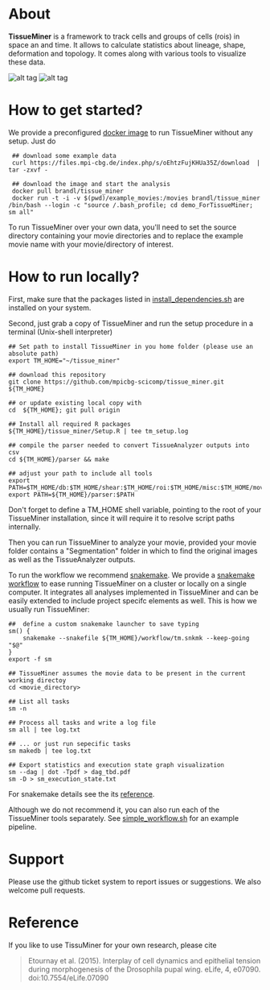 
About
=================

**TissueMiner** is a framework to track cells and groups of cells (rois) in space an and time. It allows to calculate statistics about lineage, shape, deformation and topology. It comes along with various tools to visualize these data. 


![alt tag](https://raw.githubusercontent.com/mpicbg-scicomp/tissue_miner/master/docs/readme_screenshots/stripes_0.jpg)
![alt tag](https://raw.githubusercontent.com/mpicbg-scicomp/tissue_miner/master/docs/readme_screenshots/veins_0.jpg)


How to get started?
================

We provide a preconfigured [docker image](https://registry.hub.docker.com/u/brandl/tissue_miner/) to run TissueMiner without any setup. Just do

     ## download some example data
     curl https://files.mpi-cbg.de/index.php/s/oEhtzFujKHUa35Z/download  | tar -zxvf -
     
     ## download the image and start the analysis
     docker pull brandl/tissue_miner
     docker run -t -i -v $(pwd)/example_movies:/movies brandl/tissue_miner /bin/bash --login -c "source /.bash_profile; cd demo_ForTissueMiner; sm all"
     
To run TissueMiner over your own data, you'll need to set the source directory containing your movie directories and to replace the example movie name with your movie/directory of interest.


How to run locally?
================

First, make sure that the packages listed in [install_dependencies.sh](misc/install_dependencies.sh) are installed on your system.

Second, just grab a copy of TissueMiner and run the setup procedure in a terminal (Unix-shell interpreter)

    ## Set path to install TissueMiner in you home folder (please use an absolute path)
    export TM_HOME="~/tissue_miner"

    ## download this repository
    git clone https://github.com/mpicbg-scicomp/tissue_miner.git ${TM_HOME}
        
    ## or update existing local copy with
    cd  ${TM_HOME}; git pull origin
    
    ## Install all required R packages
    ${TM_HOME}/tissue_miner/Setup.R | tee tm_setup.log
    
    ## compile the parser needed to convert TissueAnalyzer outputs into csv
    cd ${TM_HOME}/parser && make

    ## adjust your path to include all tools
    export PATH=$TM_HOME/db:$TM_HOME/shear:$TM_HOME/roi:$TM_HOME/misc:$TM_HOME/movies:$TM_HOME/shear_contributions:$TM_HOME/topology:$TM_HOME/triangles:$TM_HOME/lineage:$PATH
    export PATH=${TM_HOME}/parser:$PATH
    
Don't forget to define a TM_HOME shell variable, pointing to the root of your TissueMiner installation, since it will require it to resolve script paths internally.

Then you can run TissueMiner to analyze your movie, provided your movie folder contains a "Segmentation" folder in which to find the original images as well as the TissueAnalyzer outputs.

To run the workflow we recommend [snakemake](https://bitbucket.org/johanneskoester/snakemake/wiki/Home). We provide a [snakemake workflow](workflow/tm.snkmk) to ease running TissueMiner on a cluster or locally on a single computer. It integrates all analyses implemented in TissueMiner and can be easily extended to include project specifc elements as well. This is how we usually run TissueMiner: 

    ##  define a custom snakemake launcher to save typing
    sm() {
        snakemake --snakefile ${TM_HOME}/workflow/tm.snkmk --keep-going "$@"
    }
    export -f sm
    
    ## TissueMiner assumes the movie data to be present in the current working directoy
    cd <movie_directory>
    
    ## List all tasks
    sm -n
    
    ## Process all tasks and write a log file
    sm all | tee log.txt
    
    ## ... or just run sepecific tasks
    sm makedb | tee log.txt
    
    ## Export statistics and execution state graph visualization
    sm --dag | dot -Tpdf > dag_tbd.pdf
    sm -D > sm_execution_state.txt
    
For snakemake details see the its [reference](https://bitbucket.org/johanneskoester/snakemake/wiki/Home).

Although we do not recommend it, you can also run each of the TissueMiner tools separately. See [simple_workflow.sh](workflow/simple_workflow.sh) for an example pipeline.

Support
=========

Please use the github ticket system to report issues or suggestions. We also welcome pull requests.


Reference
==========

If you like to use TissuMiner for your own research, please cite

> Etournay et al. (2015). Interplay of cell dynamics and epithelial tension during morphogenesis of the Drosophila pupal wing. eLife, 4, e07090. doi:10.7554/eLife.07090


